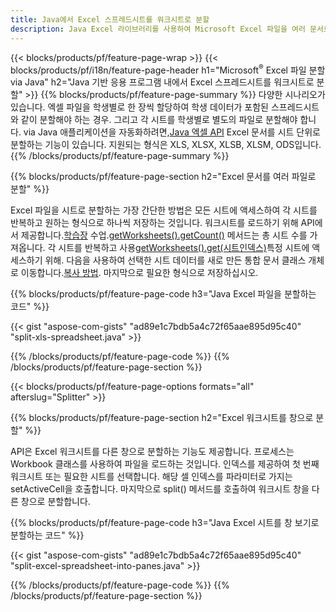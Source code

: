 ```yaml
---
title: Java에서 Excel 스프레드시트를 워크시트로 분할
description: Java Excel 라이브러리를 사용하여 Microsoft Excel 파일을 여러 문서로 분할하는 방법을 설명하는 Java 소스 코드
---
```

{{< blocks/products/pf/feature-page-wrap >}}
{{< blocks/products/pf/i18n/feature-page-header h1="Microsoft<sup>&reg;</sup> Excel 파일 분할 via Java" h2="Java 기반 응용 프로그램 내에서 Excel 스프레드시트를 워크시트로 분할" >}}
{{% blocks/products/pf/feature-page-summary %}}
 다양한 시나리오가 있습니다. 엑셀 파일을 학생별로 한 장씩 할당하여 학생 데이터가 포함된 스프레드시트와 같이 분할해야 하는 경우. 그리고 각 시트를 학생별로 별도의 파일로 분할해야 합니다. via Java 애플리케이션을 자동화하려면,[Java 엑셀 API](/cells/ko/java/) Excel 문서를 시트 단위로 분할하는 기능이 있습니다. 지원되는 형식은 XLS, XLSX, XLSB, XLSM, ODS입니다.
{{% /blocks/products/pf/feature-page-summary %}}

{{% blocks/products/pf/feature-page-section h2="Excel 문서를 여러 파일로 분할" %}}

 Excel 파일을 시트로 분할하는 가장 간단한 방법은 모든 시트에 액세스하여 각 시트를 반복하고 원하는 형식으로 하나씩 저장하는 것입니다. 워크시트를 로드하기 위해 API에서 제공합니다.[학습장](https://reference.aspose.com/cells/java/com.aspose.cells/Workbook) 수업.[getWorksheets().getCount()](https://reference.aspose.com/cells/java/com.aspose.cells/worksheetcollection#Count) 메서드는 총 시트 수를 가져옵니다. 각 시트를 반복하고 사용[getWorksheets().get(시트인덱스)](https://reference.aspose.com/cells/java/com.aspose.cells/worksheetcollection#get)특정 시트에 액세스하기 위해. 다음을 사용하여 선택한 시트 데이터를 새로 만든 통합 문서 클래스 개체로 이동합니다.[복사 방법](https://reference.aspose.com/cells/java/com.aspose.cells/workbook#copy(com.aspose.cells.Workbook)). 마지막으로 필요한 형식으로 저장하십시오.

{{% blocks/products/pf/feature-page-code h3="Java Excel 파일을 분할하는 코드" %}}

{{< gist "aspose-com-gists" "ad89e1c7bdb5a4c72f65aae895d95c40" "split-xls-spreadsheet.java" >}}

{{% /blocks/products/pf/feature-page-code %}}
{{% /blocks/products/pf/feature-page-section %}}

{{< blocks/products/pf/feature-page-options formats="all" afterslug="Splitter" >}}

{{% blocks/products/pf/feature-page-section h2="Excel 워크시트를 창으로 분할" %}}

API은 Excel 워크시트를 다른 창으로 분할하는 기능도 제공합니다. 프로세스는 Workbook 클래스를 사용하여 파일을 로드하는 것입니다. 인덱스를 제공하여 첫 번째 워크시트 또는 필요한 시트를 선택합니다. 해당 셀 인덱스를 파라미터로 가지는 setActiveCell을 호출합니다. 마지막으로 split() 메서드를 호출하여 워크시트 창을 다른 창으로 분할합니다.

{{% blocks/products/pf/feature-page-code h3="Java Excel 시트를 창 보기로 분할하는 코드" %}}

{{< gist "aspose-com-gists" "ad89e1c7bdb5a4c72f65aae895d95c40" "split-excel-spreadsheet-into-panes.java" >}}

{{% /blocks/products/pf/feature-page-code %}}
{{% /blocks/products/pf/feature-page-section %}}
